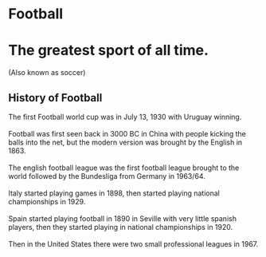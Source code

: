 # Football
<body>
<h1>The greatest sport of all time.</h1>
  <p>(Also known as soccer)</p>

<h2>History of Football</h2>
<p>The first Football world cup was in July 13, 1930 with Uruguay winning.<br><br>Football was first seen back in 3000 BC in China with people kicking the balls into the net, but the modern version was brought by the English in 1863.<br><br> The english football league was the first football league brought to the world followed by the Bundesliga from Germany in 1963/64.<br><br> Italy started playing games in 1898, then started playing national championships in 1929.<br><br>Spain started playing football in 1890 in Seville with very little spanish players, then they started playing in national championships in 1920.<br><br> Then in the United States there were two small professional leagues in 1967.</p>



  
</body>
